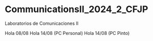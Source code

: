 # CommunicationsII_2024_2_CFJP
Laboratorios de Comunicaciones II

Hola 08/08
Hola 14/08 (PC Personal)
Hola 14/08 (PC Pinto)
